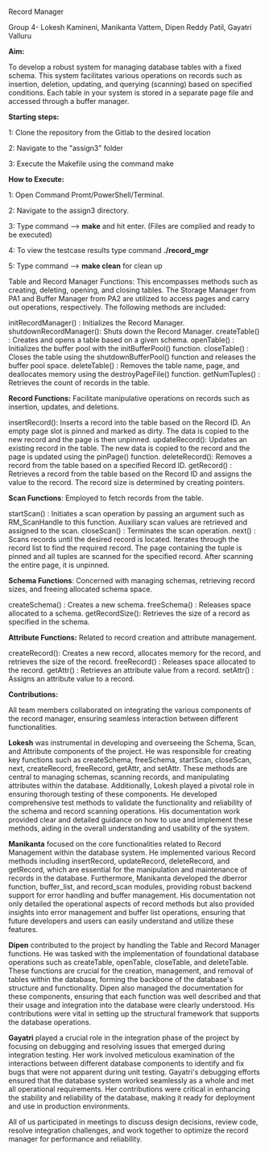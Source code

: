 Record Manager

Group 4- Lokesh Kamineni, Manikanta Vattem, Dipen Reddy Patil, Gayatri Valluru

**Aim:**

To develop a robust system for managing database tables with a fixed schema. This system facilitates various operations on records such as insertion, deletion, updating, and querying (scanning) based on specified conditions. Each table in your system is stored in a separate page file and accessed through a buffer manager.


**Starting steps:**

1: Clone the repository from the Gitlab to the desired location

2: Navigate to the "assign3" folder

3: Execute the Makefile using the command make

**How to Execute:**

1: Open Command Promt/PowerShell/Terminal.

2: Navigate to the assign3 directory.

3: Type command --> **make** and hit enter. (Files are complied and ready to be executed)

4: To view the testcase results type command **./record_mgr**

5: Type command --> **make clean** for clean up 


Table and Record Manager Functions: This encompasses methods such as creating, deleting, opening, and closing tables. The Storage Manager from PA1 and Buffer Manager from PA2 are utilized to access pages and carry out operations, respectively. The following methods are included:

initRecordManager()    : Initializes the Record Manager.
shutdownRecordManager(): Shuts down the Record Manager.
createTable()          : Creates and opens a table based on a given schema.
openTable()            : Initializes the buffer pool with the initBufferPool() function.
closeTable()           : Closes the table using the shutdownBufferPool() function and releases the buffer pool space.
deleteTable()          : Removes the table name, page, and deallocates memory using the destroyPageFile() function.
getNumTuples()         : Retrieves the count of records in the table.

**Record Functions:** Facilitate manipulative operations on records such as insertion, updates, and deletions.

insertRecord(): Inserts a record into the table based on the Record ID. An empty page slot is pinned and marked as dirty. The data is copied to the new record and the page is then unpinned.
updateRecord(): Updates an existing record in the table. The new data is copied to the record and the page is updated using the pinPage() function.
deleteRecord(): Removes a record from the table based on a specified Record ID.
getRecord()   : Retrieves a record from the table based on the Record ID and assigns the value to the record. The record size is determined by creating pointers.

**Scan Functions**: Employed to fetch records from the table.

startScan() : Initiates a scan operation by passing an argument such as RM_ScanHandle to this function. Auxiliary scan values are retrieved and assigned to the scan.
closeScan() : Terminates the scan operation.
next()      : Scans records until the desired record is located. Iterates through the record list to find the required record. The page containing the tuple is pinned and all tuples are scanned for the specified record. After scanning the entire page, it is unpinned.

**Schema Functions**: Concerned with managing schemas, retrieving record sizes, and freeing allocated schema space.

createSchema() : Creates a new schema.
freeSchema()   : Releases space allocated to a schema.
getRecordSize(): Retrieves the size of a record as specified in the schema.

**Attribute Functions:** Related to record creation and attribute management.

createRecord(): Creates a new record, allocates memory for the record, and retrieves the size of the record.
freeRecord()  : Releases space allocated to the record.
getAttr()     : Retrieves an attribute value from a record.
setAttr()     : Assigns an attribute value to a record.

****Contributions:****

All team members collaborated on integrating the various components of the record manager, ensuring seamless interaction between different functionalities.

**Lokesh** was instrumental in developing and overseeing the Schema, Scan, and Attribute components of the project. He was responsible for creating key functions such as createSchema, freeSchema, startScan, closeScan, next, createRecord, freeRecord, getAttr, and setAttr. These methods are central to managing schemas, scanning records, and manipulating attributes within the database. Additionally, Lokesh played a pivotal role in ensuring thorough testing of these components. He developed comprehensive test methods to validate the functionality and reliability of the schema and record scanning operations. His documentation work provided clear and detailed guidance on how to use and implement these methods, aiding in the overall understanding and usability of the system.

**Manikanta** focused on the core functionalities related to Record Management within the database system. He implemented various Record methods including insertRecord, updateRecord, deleteRecord, and getRecord, which are essential for the manipulation and maintenance of records in the database. Furthermore, Manikanta developed the dberror function, buffer_list, and record_scan modules, providing robust backend support for error handling and buffer management. His documentation not only detailed the operational aspects of record methods but also provided insights into error management and buffer list operations, ensuring that future developers and users can easily understand and utilize these features.

**Dipen** contributed to the project by handling the Table and Record Manager functions. He was tasked with the implementation of foundational database operations such as createTable, openTable, closeTable, and deleteTable. These functions are crucial for the creation, management, and removal of tables within the database, forming the backbone of the database's structure and functionality. Dipen also managed the documentation for these components, ensuring that each function was well described and that their usage and integration into the database were clearly understood. His contributions were vital in setting up the structural framework that supports the database operations.

**Gayatri** played a crucial role in the integration phase of the project by focusing on debugging and resolving issues that emerged during integration testing. Her work involved meticulous examination of the interactions between different database components to identify and fix bugs that were not apparent during unit testing. Gayatri's debugging efforts ensured that the database system worked seamlessly as a whole and met all operational requirements. Her contributions were critical in enhancing the stability and reliability of the database, making it ready for deployment and use in production environments.

All of us participated in meetings to discuss design decisions, review code, resolve integration challenges, and work together to optimize the record manager for performance and reliability.
	
